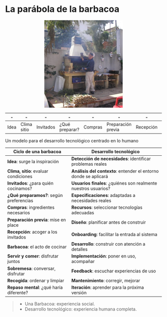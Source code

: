 # La parábola de la barbacoa

<div align=center>

<img src="https://raw.githubusercontent.com/mmasias/mmasias/refs/heads/main/imagenes/barbacoa.png" width=50%>

</div>

|-|-|-|-|-|-|-|-|-|-|-|-|
|-|-|-|-|-|-|-|-|-|-|-|-|
|Idea|Clima<br>sitio|Invitados|¿Qué preparar?|Compras|Preparación<br>previa|Recepción|Barbacoa|Servir<br>Comer|Sobremesa|Recogida|Repaso mental|

Un modelo para el desarrollo tecnológico centrado en lo humano

<div align=center>

| Ciclo de una barbacoa | Desarrollo tecnológico |
|-|-|
| **Idea**: surge la inspiración | **Detección de necesidades**: identificar problemas reales |
| **Clima, sitio**: evaluar condiciones | **Análisis del contexto**: entender el entorno donde se aplicará |
| **Invitados**: ¿para quién cocinamos? | **Usuarios finales**: ¿quiénes son realmente nuestros usuarios? |
| **¿Qué preparamos?**: según preferencias | **Especificaciones**: adaptadas a necesidades reales |
| **Compras**: ingredientes necesarios | **Recursos**: seleccionar tecnologías adecuadas |
| **Preparación previa**: mise en place | **Diseño**: planificar antes de construir |
| **Recepción**: acoger a los invitados | **Onboarding**: facilitar la entrada al sistema |
| **Barbacoa**: el acto de cocinar | **Desarrollo**: construir con atención a detalles |
| **Servir y comer**: disfrutar juntos | **Implementación**: poner en uso, acompañar |
| **Sobremesa**: conversar, disfrutar | **Feedback**: escuchar experiencias de uso |
| **Recogida**: ordenar y limpiar | **Mantenimiento**: corregir, mejorar |
| **Repaso mental**: ¿qué haría diferente? | **Iteración**: aprender para la próxima versión |

</div>

> - Una Barbacoa: experiencia social.
> - Desarrollo tecnológico: experiencia humana completa.
